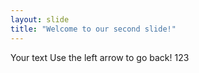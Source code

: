 ```yaml
---
layout: slide
title: "Welcome to our second slide!"
---
```

Your text
Use the left arrow to go back!
123
